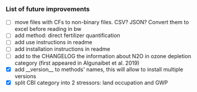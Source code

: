 ### List of future improvements

- [ ] move files with CFs to non-binary files. CSV? JSON? Convert them to excel before reading in bw
- [ ] add method: direct fertilizer quantification
- [ ] add use instructions in readme
- [ ] add installation instructions in readme
- [ ] add to the CHANGELOG the information about N2O in ozone depletion category (first appeared in Algunaibet et al. 2019)
- [x] add \_\_version__ to methods' names, this will allow to install multiple versions
- [x] split CBI category into 2 stressors: land occupation and GWP
